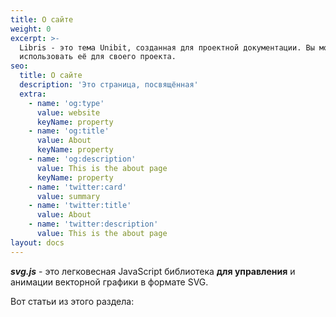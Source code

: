 ```yaml
---
title: О сайте
weight: 0
excerpt: >-
  Libris - это тема Unibit, созданная для проектной документации. Вы можете
  использовать её для своего проекта.
seo:
  title: О сайте
  description: 'Это страница, посвящённая'
  extra:
    - name: 'og:type'
      value: website
      keyName: property
    - name: 'og:title'
      value: About
      keyName: property
    - name: 'og:description'
      value: This is the about page
      keyName: property
    - name: 'twitter:card'
      value: summary
    - name: 'twitter:title'
      value: About
    - name: 'twitter:description'
      value: This is the about page
layout: docs
---
```

***svg.js*** - это легковесная JavaScript библиотека **для управления** и анимации векторной графики в формате SVG.


Вот статьи из этого раздела:
